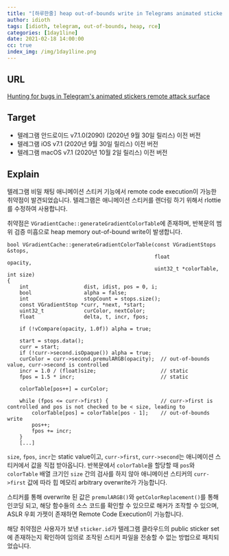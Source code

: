 ```yaml
---
title: "[하루한줄] heap out-of-bounds write in Telegrams animated stickers"
author: idioth
tags: [idioth, telegram, out-of-bounds, heap, rce]
categories: [1day1line]
date: 2021-02-18 14:00:00
cc: true
index_img: /img/1day1line.png
---
```


## URL 

[Hunting for bugs in Telegram's animated stickers remote attack surface](https://www.shielder.it/blog/2021/02/hunting-for-bugs-in-telegrams-animated-stickers-remote-attack-surface/)



## Target

- 텔레그램 안드로이드 v7.1.0(2090) (2020년 9월 30일 릴리스) 이전 버전
- 텔레그램 iOS v7.1 (2020년 9월 30일 릴리스) 이전 버전
- 텔레그램 macOS v7.1 (2020년 10월 2일 릴리스) 이전 버전

## Explain

텔레그램 비밀 채팅 애니메이션 스티커 기능에서 remote code execution이 가능한 취약점이 발견되었습니다. 텔레그램은 애니메이션 스티커를 렌더링 하기 위해서 rlottie를 수정하여 사용합니다.

취약점은 `VGradientCache::generateGradientColorTable`에 존재하며, 반복문의 범위 검증 미흡으로 heap memory out-of-bound write이 발생합니다.

```
bool VGradientCache::generateGradientColorTable(const VGradientStops &stops,
                                                float                 opacity,
                                                uint32_t *colorTable, int size)
{
    int                  dist, idist, pos = 0, i;
    bool                 alpha = false;
    int                  stopCount = stops.size();
    const VGradientStop *curr, *next, *start;
    uint32_t             curColor, nextColor;
    float                delta, t, incr, fpos;

    if (!vCompare(opacity, 1.0f)) alpha = true;

    start = stops.data();
    curr = start;
    if (!curr->second.isOpaque()) alpha = true;
    curColor = curr->second.premulARGB(opacity);  // out-of-bounds value, curr->second is controlled
    incr = 1.0 / (float)size;                     // static
    fpos = 1.5 * incr;                            // static

    colorTable[pos++] = curColor;

    while (fpos <= curr->first) {                 // curr->first is controlled and pos is not checked to be < size, leading to 
        colorTable[pos] = colorTable[pos - 1];    // out-of-bounds write
        pos++;
        fpos += incr;
    }
    [...]
```

`size`, `fpos`, `incr`는 static value이고, `curr->first`, `curr->second`는 애니메이션 스티커에서 값을 직접 받아옵니다. 반복문에서 `colorTable`을 할당할 때 `pos`와`colorTable` 배열 크기인  `size` 간의 검사를 하지 않아 애니메이션 스티커의 `curr->first` 값에 따라 힙 메모리 arbitrary overwrite가 가능합니다.

스티커를 통해 overwrite 된 값은 `premulARGB()`와 `getColorReplacement()`를 통해 인코딩 되고, 해당 함수들의 소스 코드를 확인할 수 있으므로 해커가 조작할 수 있으며, ASLR 우회 가젯이 존재하면 Remote Code Execution이 가능합니다.

해당 취약점은 사용자가 보낸 `sticker.id`가 텔레그램 클라우드의 public sticker set에 존재하는지 확인하여 임의로 조작된 스티커 파일을 전송할 수 없는 방법으로 패치되었습니다.